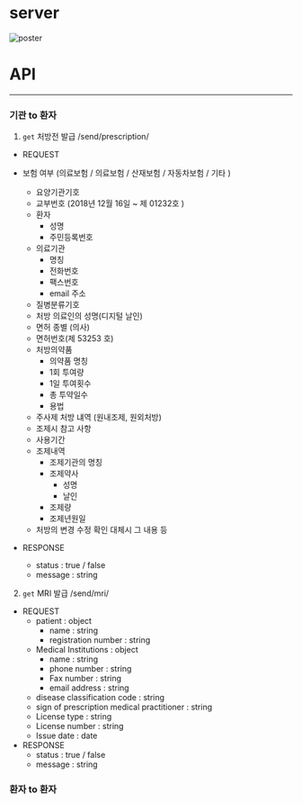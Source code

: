 # server

![poster](https://user-images.githubusercontent.com/19237348/50034937-bbcb1180-0042-11e9-9304-c45edb8785c4.jpg)





# API

----------------------------------------

### 기관 to 환자

1. `get` 처방전 발급 /send/prescription/

 - REQUEST

  - 보험 여부 (의료보험 / 의료보험 / 산재보험 / 자동차보험 / 기타 )
    - 요양기관기호
    - 교부번호 (2018년 12월 16일 ~ 제 01232호 )
    - 환자
      - 성명
      - 주민등록번호
    - 의료기관
      - 명칭
      - 전화번호
      - 팩스번호
      - email 주소
    - 질병분류기호
    - 처방 의료인의 성명(디지털 날인)
    - 면허 종별 (의사)
    - 면허번호(제 53253 호)
    - 처방의약품
      - 의약품 명칭
      - 1회 투여량
      - 1일 투여횟수
      - 총 투약일수
      - 용법
    - 주사제 처방 냬역 (원내조제, 원외처방)
    - 조제시 참고 사항
    - 사용기간
    - 조제내역
      - 조제기관의 명칭
      - 조제약사
        - 성명
        - 날인
      - 조제량
      - 조제년원일
    - 처방의 변경 수정 확인 대체시 그 내용 등
  - RESPONSE
    - status : true / false
    - message : string

2. `get` MRI 발급 /send/mri/

- REQUEST
  - patient : object
    - name : string
    - registration number : string
  - Medical Institutions : object
    - name : string
    - phone number : string
    - Fax number : string
    - email address : string
  - disease classification code : string
  - sign of prescription medical practitioner : string
  - License type : string
  - License number : string
  - Issue date : date
- RESPONSE
  - status : true / false
  - message : string

### 환자 to 환자
  


